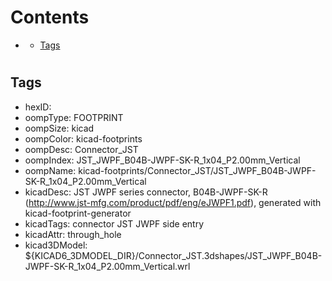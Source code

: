 



Contents
========

* [](#)
	* [Tags](#tags)

# 

## Tags

- hexID: 
- oompType: FOOTPRINT
- oompSize: kicad
- oompColor: kicad-footprints
- oompDesc: Connector_JST
- oompIndex: JST_JWPF_B04B-JWPF-SK-R_1x04_P2.00mm_Vertical
- oompName: kicad-footprints/Connector_JST/JST_JWPF_B04B-JWPF-SK-R_1x04_P2.00mm_Vertical
- kicadDesc: JST JWPF series connector, B04B-JWPF-SK-R (http://www.jst-mfg.com/product/pdf/eng/eJWPF1.pdf), generated with kicad-footprint-generator
- kicadTags: connector JST JWPF side entry
- kicadAttr: through_hole
- kicad3DModel: ${KICAD6_3DMODEL_DIR}/Connector_JST.3dshapes/JST_JWPF_B04B-JWPF-SK-R_1x04_P2.00mm_Vertical.wrl
